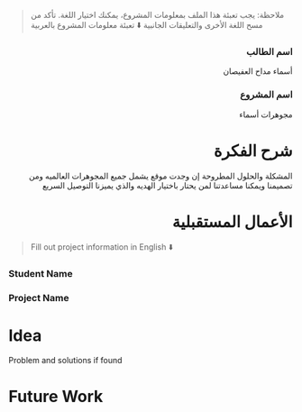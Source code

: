 > ملاحظة: يجب تعبئة هذا الملف بمعلومات المشروع، يمكنك اختيار اللغة. تأكد من مسح اللغة الأخرى والتعليقات الجانبية
> ⬇️ تعبئة معلومات المشروع بالعربية  
<div dir="rtl">

### اسم الطالب
أسماء مداح العفيصان

### اسم المشروع
مجوهرات أسماء

# شرح الفكرة
المشكلة والحلول المطروحة إن وجدت
موقع يشمل جميع المجوهرات العالميه ومن تصميمنا ويمكنا مساعدتنا لمن يحتار باختيار الهديه والذي يميزنا التوصيل السريع

# الأعمال المستقبلية


</div>

> Fill out project information in English ⬇️
### Student Name


### Project Name

# Idea
Problem and solutions if found 


# Future Work 



